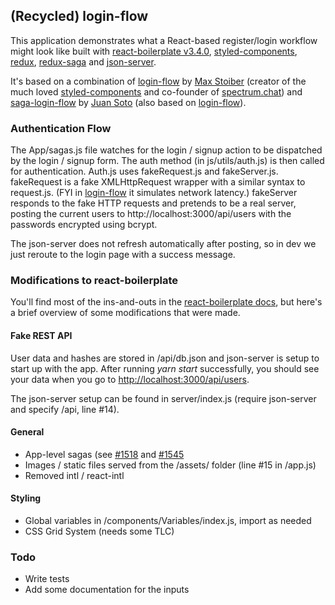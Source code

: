 
## (Recycled) login-flow

This application demonstrates what a React-based register/login workflow might look like built with [react-boilerplate v3.4.0](https://github.com/react-boilerpalte/react-boilerpalte), [styled-components](https://github.com/styled-components/styled-components), [redux](https://redux.js.org/), [redux-saga](https://github.com/redux-saga/redux-saga) and [json-server](https://github.com/typicode/json-server).

It's based on a combination of [login-flow](https://github.com/mxstbr/login-flow) by [Max Stoiber](https://mxstbr.com/) (creator of the much loved [styled-components](https://github.com/styled-components/styled-components) and co-founder of [spectrum.chat](https://spectrum.chat)) and [saga-login-flow](https://github.com/sotojuan/saga-login-flow) by [Juan Soto](https://juansoto.me/) (also based on [login-flow](https://github.com/mxstbr/login-flow)).

### Authentication Flow
The App/sagas.js file watches for the login / signup action to be dispatched by the login / signup form. The auth method (in js/utils/auth.js) is then called for authentication. Auth.js uses fakeRequest.js and fakeServer.js. fakeRequest is a fake XMLHttpRequest wrapper with a similar syntax to request.js. (FYI in [login-flow](https://github.com/mxstbr/login-flow) it simulates network latency.) fakeServer responds to the fake HTTP requests and pretends to be a real server, posting the current users to http://localhost:3000/api/users with the passwords encrypted using bcrypt.

The json-server does not refresh automatically after posting, so in dev we just reroute to the login page with a success message.

### Modifications to react-boilerplate

You'll find most of the ins-and-outs in the [react-boilerplate docs](https://github.com/react-boilerplate/react-boilerplate/tree/master/docs), but here's a brief overview of some modifications that were made.

#### Fake REST API
User data and hashes are stored in /api/db.json and json-server is setup to start up with the app. After running _yarn start_ successfully, you should see your data when you go to [http://localhost:3000/api/users](http://localhost:3000/api/users).

The json-server setup can be found in server/index.js (require json-server and specify /api, line #14).

#### General
* App-level sagas (see [#1518](https://github.com/react-boilerplate/react-boilerplate/issues/1518) and [#1545](https://github.com/react-boilerplate/react-boilerplate/issues/1545)
* Images / static files served from the /assets/ folder (line #15 in /app.js)
* Removed intl / react-intl

#### Styling
* Global variables in /components/Variables/index.js, import as needed
* CSS Grid System (needs some TLC)

### Todo
* Write tests
* Add some documentation for the inputs

